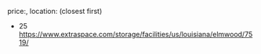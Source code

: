 price:, location: (closest first)
- 25 https://www.extraspace.com/storage/facilities/us/louisiana/elmwood/7519/
